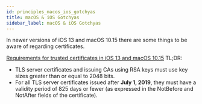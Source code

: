 ```yaml
---
id: principles_macos_ios_gotchyas
title: macOS & iOS Gotchyas
sidebar_label: macOS & iOS Gotchyas
---
```


In newer versions of iOS 13 and macOS 10.15 there are some things to be aware of regarding certificates.

[Requirements for trusted certificates in iOS 13 and macOS 10.15](https://support.apple.com/en-us/HT210176) TL;DR:

*  TLS server certificates and issuing CAs using RSA keys must use key sizes greater than or equal to 2048 bits.
*  For all TLS server certificates issued after **July 1, 2019**, they must have a validity period of 825 days or fewer (as expressed in the NotBefore and NotAfter fields of the certificate).
